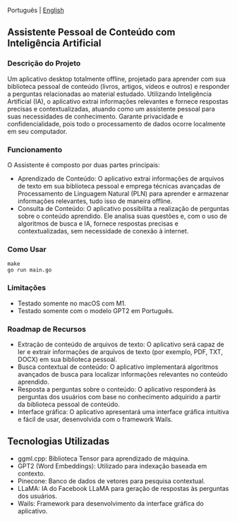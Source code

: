 Português | [English](README.md)

## Assistente Pessoal de Conteúdo com Inteligência Artificial

### Descrição do Projeto

Um aplicativo desktop totalmente offline, projetado para aprender com sua biblioteca pessoal de conteúdo (livros, artigos, vídeos e outros) e responder a perguntas relacionadas ao material estudado. Utilizando Inteligência Artificial (IA), o aplicativo extrai informações relevantes e fornece respostas precisas e contextualizadas, atuando como um assistente pessoal para suas necessidades de conhecimento. 
Garante privacidade e confidencialidade, pois todo o processamento de dados ocorre localmente em seu computador.

### Funcionamento
O Assistente é composto por duas partes principais:

- Aprendizado de Conteúdo: O aplicativo extrai informações de arquivos de texto em sua biblioteca pessoal e emprega técnicas avançadas de Processamento de Linguagem Natural (PLN) para aprender e armazenar informações relevantes, tudo isso de maneira offline.
- Consulta de Conteúdo: O aplicativo possibilita a realização de perguntas sobre o conteúdo aprendido. Ele analisa suas questões e, com o uso de algoritmos de busca e IA, fornece respostas precisas e contextualizadas, sem necessidade de conexão à internet.


### Como Usar
```
make
go run main.go
```

### Limitações
- Testado somente no macOS com M1.
- Testado somente com o modelo GPT2 em Português.

### Roadmap de Recursos
- Extração de conteúdo de arquivos de texto: O aplicativo será capaz de ler e extrair informações de arquivos de texto (por exemplo, PDF, TXT, DOCX) em sua biblioteca pessoal.
- Busca contextual de conteúdo: O aplicativo implementará algoritmos avançados de busca para localizar informações relevantes no conteúdo aprendido.
- Resposta a perguntas sobre o conteúdo: O aplicativo responderá às perguntas dos usuários com base no conhecimento adquirido a partir da biblioteca pessoal de conteúdo.
- Interface gráfica: O aplicativo apresentará uma interface gráfica intuitiva e fácil de usar, desenvolvida com o framework Wails.

## Tecnologias Utilizadas

- ggml.cpp: Biblioteca Tensor para aprendizado de máquina.
- GPT2 (Word Embeddings): Utilizado para indexação baseada em contexto.
- Pinecone: Banco de dados de vetores para pesquisa contextual.
- LLaMA: IA do Facebook LLaMA para geração de respostas às perguntas dos usuários.
- Wails: Framework para desenvolvimento da interface gráfica do aplicativo.

